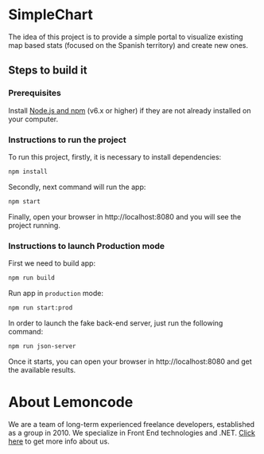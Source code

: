 # SimpleChart

The idea of this project is to provide a simple portal to visualize existing map based stats (focused on the Spanish territory) and create new ones.

## Steps to build it

### Prerequisites

Install [Node.js and npm](https://nodejs.org/en/) (v6.x or higher) if they are not already installed on your computer.

### Instructions to run the project

To run this project, firstly, it is necessary to install dependencies:

```bash
npm install
```

Secondly, next command will run the app:

```bash
npm start
```

Finally, open your browser in http://localhost:8080 and you will see the project running.

### Instructions to launch Production mode

First we need to build app:

```bash
npm run build
```

Run app in `production` mode:

```bash
npm run start:prod
```

In order to launch the fake back-end server, just run the following command:

```bash
npm run json-server
```

Once it starts, you can open your browser in http://localhost:8080 and get the available results.

# About Lemoncode

We are a team of long-term experienced freelance developers, established as a group in 2010.
We specialize in Front End technologies and .NET. [Click here](http://lemoncode.net/services/en/#en-home) to get more info about us.
